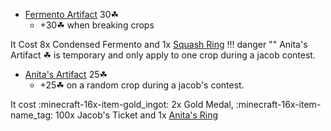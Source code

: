 - [Fermento Artifact](https://hypixel-skyblock.fandom.com/wiki/Fermento_Artifact) 30☘
    * +30☘ when breaking crops

It Cost 8x Condensed Fermento and 1x [Squash Ring](https://hypixel-skyblock.fandom.com/wiki/Squash_Ring)
!!! danger ""
    Anita's Artifact ☘ is temporary and only apply to one crop during a jacob contest.

- [Anita's Artifact](https://hypixel-skyblock.fandom.com/wiki/Anita%27s_Artifact) 25☘
    * +25☘ on a random crop during a jacob's contest.

It cost :minecraft-16x-item-gold_ingot: 2x Gold Medal, :minecraft-16x-item-name_tag: 100x Jacob's Ticket and 1x [Anita's Ring](https://hypixel-skyblock.fandom.com/wiki/Anita%27s_Ring)